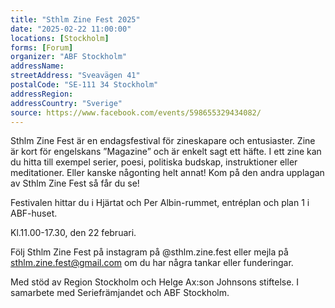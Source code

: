 ```yaml
---
title: "Sthlm Zine Fest 2025"
date: "2025-02-22 11:00:00"
locations: [Stockholm]
forms: [Forum]
organizer: "ABF Stockholm"
addressName: 
streetAddress: "Sveavägen 41"
postalCode: "SE-111 34 Stockholm"
addressRegion:
addressCountry: "Sverige"
source: https://www.facebook.com/events/598655329434082/
---
```

Sthlm Zine Fest är en endagsfestival för zineskapare och entusiaster. Zine är kort för engelskans ”Magazine” och är enkelt sagt ett häfte. I ett zine kan du hitta till exempel serier, poesi, politiska budskap, instruktioner eller meditationer. Eller kanske någonting helt annat! Kom på den andra upplagan av Sthlm Zine Fest så får du se!

Festivalen hittar du i Hjärtat och Per Albin-rummet, entréplan och plan 1 i ABF-huset.

Kl.11.00-17.30, den 22 februari.

Följ Sthlm Zine Fest på instagram på @sthlm.zine.fest eller mejla på sthlm.zine.fest@gmail.com om du har några tankar eller funderingar.

Med stöd av Region Stockholm och Helge Ax:son Johnsons stiftelse. I samarbete med Seriefrämjandet och ABF Stockholm.

 
